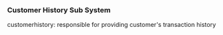 ### Customer History Sub System
customerhistory: responsible for providing customer's transaction history